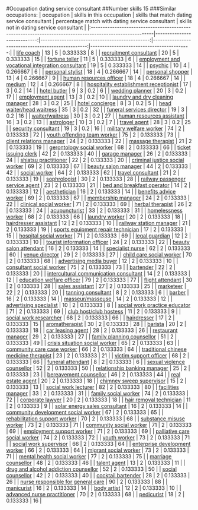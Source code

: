 #Occupation dating service consultant
##Number skills 15
###Similar occupations:
| occupation                                                                                              |   skills in this occupation |   skills that match dating service consultant |   percentage match with dating service consultant |   skills not in dating service consultant |
|:--------------------------------------------------------------------------------------------------------|----------------------------:|----------------------------------------------:|--------------------------------------------------:|------------------------------------------:|
| [life coach](life_coach.md)                                                                             |                          13 |                                             5 |                                          0.333333 |                                         8 |
| [recruitment consultant](recruitment_consultant.md)                                                     |                          20 |                                             5 |                                          0.333333 |                                        15 |
| [fortune teller](fortune_teller.md)                                                                     |                          11 |                                             5 |                                          0.333333 |                                         6 |
| [employment and vocational integration consultant](employment_and_vocational_integration_consultant.md) |                          19 |                                             5 |                                          0.333333 |                                        14 |
| [psychic](psychic.md)                                                                                   |                          10 |                                             4 |                                          0.266667 |                                         6 |
| [personal stylist](personal_stylist.md)                                                                 |                          18 |                                             4 |                                          0.266667 |                                        14 |
| [personal shopper](personal_shopper.md)                                                                 |                          13 |                                             4 |                                          0.266667 |                                         9 |
| [human resources officer](human_resources_officer.md)                                                   |                          18 |                                             4 |                                          0.266667 |                                        14 |
| [medium](medium.md)                                                                                     |                          12 |                                             4 |                                          0.266667 |                                         8 |
| [hospitality establishment receptionist](hospitality_establishment_receptionist.md)                     |                          17 |                                             3 |                                          0.2      |                                        14 |
| [hotel butler](hotel_butler.md)                                                                         |                           9 |                                             3 |                                          0.2      |                                         6 |
| [wedding planner](wedding_planner.md)                                                                   |                          20 |                                             3 |                                          0.2      |                                        17 |
| [employment agent](employment_agent.md)                                                                 |                          13 |                                             3 |                                          0.2      |                                        10 |
| [laundry and dry cleaning manager](laundry_and_dry_cleaning_manager.md)                                 |                          28 |                                             3 |                                          0.2      |                                        25 |
| [hotel concierge](hotel_concierge.md)                                                                   |                           8 |                                             3 |                                          0.2      |                                         5 |
| [head waiter/head waitress](head_waiter-head_waitress.md)                                               |                          35 |                                             3 |                                          0.2      |                                        32 |
| [funeral services director](funeral_services_director.md)                                               |                          19 |                                             3 |                                          0.2      |                                        16 |
| [waiter/waitress](waiter-waitress.md)                                                                   |                          30 |                                             3 |                                          0.2      |                                        27 |
| [human resources assistant](human_resources_assistant.md)                                               |                          16 |                                             3 |                                          0.2      |                                        13 |
| [astrologer](astrologer.md)                                                                             |                          10 |                                             3 |                                          0.2      |                                         7 |
| [travel agent](travel_agent.md)                                                                         |                          28 |                                             3 |                                          0.2      |                                        25 |
| [security consultant](security_consultant.md)                                                           |                          19 |                                             3 |                                          0.2      |                                        16 |
| [military welfare worker](military_welfare_worker.md)                                                   |                          74 |                                             2 |                                          0.133333 |                                        72 |
| [youth offending team worker](youth_offending_team_worker.md)                                           |                          75 |                                             2 |                                          0.133333 |                                        73 |
| [client relations manager](client_relations_manager.md)                                                 |                          24 |                                             2 |                                          0.133333 |                                        22 |
| [massage therapist](massage_therapist.md)                                                               |                          21 |                                             2 |                                          0.133333 |                                        19 |
| [gerontology social worker](gerontology_social_worker.md)                                               |                          68 |                                             2 |                                          0.133333 |                                        66 |
| [ticket issuing clerk](ticket_issuing_clerk.md)                                                         |                          42 |                                             2 |                                          0.133333 |                                        40 |
| [garage manager](garage_manager.md)                                                                     |                          26 |                                             2 |                                          0.133333 |                                        24 |
| [shiatsu practitioner](shiatsu_practitioner.md)                                                         |                          22 |                                             2 |                                          0.133333 |                                        20 |
| [criminal justice social worker](criminal_justice_social_worker.md)                                     |                          69 |                                             2 |                                          0.133333 |                                        67 |
| [beauty salon manager](beauty_salon_manager.md)                                                         |                          44 |                                             2 |                                          0.133333 |                                        42 |
| [social worker](social_worker.md)                                                                       |                          64 |                                             2 |                                          0.133333 |                                        62 |
| [travel consultant](travel_consultant.md)                                                               |                          21 |                                             2 |                                          0.133333 |                                        19 |
| [sophrologist](sophrologist.md)                                                                         |                          30 |                                             2 |                                          0.133333 |                                        28 |
| [railway passenger service agent](railway_passenger_service_agent.md)                                   |                          23 |                                             2 |                                          0.133333 |                                        21 |
| [bed and breakfast operator](bed_and_breakfast_operator.md)                                             |                          14 |                                             2 |                                          0.133333 |                                        12 |
| [aesthetician](aesthetician.md)                                                                         |                          16 |                                             2 |                                          0.133333 |                                        14 |
| [benefits advice worker](benefits_advice_worker.md)                                                     |                          69 |                                             2 |                                          0.133333 |                                        67 |
| [membership manager](membership_manager.md)                                                             |                          24 |                                             2 |                                          0.133333 |                                        22 |
| [clinical social worker](clinical_social_worker.md)                                                     |                          71 |                                             2 |                                          0.133333 |                                        69 |
| [herbal therapist](herbal_therapist.md)                                                                 |                          26 |                                             2 |                                          0.133333 |                                        24 |
| [acupuncturist](acupuncturist.md)                                                                       |                          33 |                                             2 |                                          0.133333 |                                        31 |
| [homelessness worker](homelessness_worker.md)                                                           |                          68 |                                             2 |                                          0.133333 |                                        66 |
| [laundry worker](laundry_worker.md)                                                                     |                          20 |                                             2 |                                          0.133333 |                                        18 |
| [hairdresser assistant](hairdresser_assistant.md)                                                       |                          12 |                                             2 |                                          0.133333 |                                        10 |
| [railway station manager](railway_station_manager.md)                                                   |                          21 |                                             2 |                                          0.133333 |                                        19 |
| [sports equipment repair technician](sports_equipment_repair_technician.md)                             |                          17 |                                             2 |                                          0.133333 |                                        15 |
| [hospital social worker](hospital_social_worker.md)                                                     |                          71 |                                             2 |                                          0.133333 |                                        69 |
| [legal guardian](legal_guardian.md)                                                                     |                          12 |                                             2 |                                          0.133333 |                                        10 |
| [tourist information officer](tourist_information_officer.md)                                           |                          24 |                                             2 |                                          0.133333 |                                        22 |
| [beauty salon attendant](beauty_salon_attendant.md)                                                     |                          16 |                                             2 |                                          0.133333 |                                        14 |
| [specialist nurse](specialist_nurse.md)                                                                 |                          62 |                                             2 |                                          0.133333 |                                        60 |
| [venue director](venue_director.md)                                                                     |                          29 |                                             2 |                                          0.133333 |                                        27 |
| [child care social worker](child_care_social_worker.md)                                                 |                          70 |                                             2 |                                          0.133333 |                                        68 |
| [advertising media buyer](advertising_media_buyer.md)                                                   |                          12 |                                             2 |                                          0.133333 |                                        10 |
| [consultant social worker](consultant_social_worker.md)                                                 |                          75 |                                             2 |                                          0.133333 |                                        73 |
| [bartender](bartender.md)                                                                               |                          22 |                                             2 |                                          0.133333 |                                        20 |
| [intercultural communication consultant](intercultural_communication_consultant.md)                     |                          14 |                                             2 |                                          0.133333 |                                        12 |
| [education welfare officer](education_welfare_officer.md)                                               |                          79 |                                             2 |                                          0.133333 |                                        77 |
| [flight attendant](flight_attendant.md)                                                                 |                          30 |                                             2 |                                          0.133333 |                                        28 |
| [sales assistant](sales_assistant.md)                                                                   |                          27 |                                             2 |                                          0.133333 |                                        25 |
| [marketeer](marketeer.md)                                                                               |                          22 |                                             2 |                                          0.133333 |                                        20 |
| [tanning consultant](tanning_consultant.md)                                                             |                           8 |                                             2 |                                          0.133333 |                                         6 |
| [barber](barber.md)                                                                                     |                          16 |                                             2 |                                          0.133333 |                                        14 |
| [masseur/masseuse](masseur-masseuse.md)                                                                 |                          14 |                                             2 |                                          0.133333 |                                        12 |
| [advertising specialist](advertising_specialist.md)                                                     |                          10 |                                             2 |                                          0.133333 |                                         8 |
| [social work practice educator](social_work_practice_educator.md)                                       |                          71 |                                             2 |                                          0.133333 |                                        69 |
| [club host/club hostess](club_host-club_hostess.md)                                                     |                          11 |                                             2 |                                          0.133333 |                                         9 |
| [social work researcher](social_work_researcher.md)                                                     |                          68 |                                             2 |                                          0.133333 |                                        66 |
| [hairdresser](hairdresser.md)                                                                           |                          17 |                                             2 |                                          0.133333 |                                        15 |
| [aromatherapist](aromatherapist.md)                                                                     |                          30 |                                             2 |                                          0.133333 |                                        28 |
| [barista](barista.md)                                                                                   |                          20 |                                             2 |                                          0.133333 |                                        18 |
| [car leasing agent](car_leasing_agent.md)                                                               |                          28 |                                             2 |                                          0.133333 |                                        26 |
| [restaurant manager](restaurant_manager.md)                                                             |                          29 |                                             2 |                                          0.133333 |                                        27 |
| [family planning counsellor](family_planning_counsellor.md)                                             |                          51 |                                             2 |                                          0.133333 |                                        49 |
| [crisis situation social worker](crisis_situation_social_worker.md)                                     |                          65 |                                             2 |                                          0.133333 |                                        63 |
| [community care case worker](community_care_case_worker.md)                                             |                          66 |                                             2 |                                          0.133333 |                                        64 |
| [traditional chinese medicine therapist](traditional_chinese_medicine_therapist.md)                     |                          23 |                                             2 |                                          0.133333 |                                        21 |
| [victim support officer](victim_support_officer.md)                                                     |                          68 |                                             2 |                                          0.133333 |                                        66 |
| [funeral attendant](funeral_attendant.md)                                                               |                           8 |                                             2 |                                          0.133333 |                                         6 |
| [sexual violence counsellor](sexual_violence_counsellor.md)                                             |                          52 |                                             2 |                                          0.133333 |                                        50 |
| [relationship banking manager](relationship_banking_manager.md)                                         |                          25 |                                             2 |                                          0.133333 |                                        23 |
| [bereavement counsellor](bereavement_counsellor.md)                                                     |                          46 |                                             2 |                                          0.133333 |                                        44 |
| [real estate agent](real_estate_agent.md)                                                               |                          20 |                                             2 |                                          0.133333 |                                        18 |
| [chimney sweep supervisor](chimney_sweep_supervisor.md)                                                 |                          15 |                                             2 |                                          0.133333 |                                        13 |
| [social work lecturer](social_work_lecturer.md)                                                         |                          82 |                                             2 |                                          0.133333 |                                        80 |
| [facilities manager](facilities_manager.md)                                                             |                          33 |                                             2 |                                          0.133333 |                                        31 |
| [family social worker](family_social_worker.md)                                                         |                          74 |                                             2 |                                          0.133333 |                                        72 |
| [corporate lawyer](corporate_lawyer.md)                                                                 |                          20 |                                             2 |                                          0.133333 |                                        18 |
| [hair removal technician](hair_removal_technician.md)                                                   |                          11 |                                             2 |                                          0.133333 |                                         9 |
| [solar energy sales consultant](solar_energy_sales_consultant.md)                                       |                          16 |                                             2 |                                          0.133333 |                                        14 |
| [community development social worker](community_development_social_worker.md)                           |                          67 |                                             2 |                                          0.133333 |                                        65 |
| [rehabilitation support worker](rehabilitation_support_worker.md)                                       |                          70 |                                             2 |                                          0.133333 |                                        68 |
| [substance misuse worker](substance_misuse_worker.md)                                                   |                          73 |                                             2 |                                          0.133333 |                                        71 |
| [community social worker](community_social_worker.md)                                                   |                          71 |                                             2 |                                          0.133333 |                                        69 |
| [employment support worker](employment_support_worker.md)                                               |                          71 |                                             2 |                                          0.133333 |                                        69 |
| [palliative care social worker](palliative_care_social_worker.md)                                       |                          74 |                                             2 |                                          0.133333 |                                        72 |
| [youth worker](youth_worker.md)                                                                         |                          73 |                                             2 |                                          0.133333 |                                        71 |
| [social work supervisor](social_work_supervisor.md)                                                     |                          66 |                                             2 |                                          0.133333 |                                        64 |
| [enterprise development worker](enterprise_development_worker.md)                                       |                          66 |                                             2 |                                          0.133333 |                                        64 |
| [migrant social worker](migrant_social_worker.md)                                                       |                          73 |                                             2 |                                          0.133333 |                                        71 |
| [mental health social worker](mental_health_social_worker.md)                                           |                          77 |                                             2 |                                          0.133333 |                                        75 |
| [marriage counsellor](marriage_counsellor.md)                                                           |                          48 |                                             2 |                                          0.133333 |                                        46 |
| [talent agent](talent_agent.md)                                                                         |                          13 |                                             2 |                                          0.133333 |                                        11 |
| [drug and alcohol addiction counsellor](drug_and_alcohol_addiction_counsellor.md)                       |                          52 |                                             2 |                                          0.133333 |                                        50 |
| [social counsellor](social_counsellor.md)                                                               |                          42 |                                             2 |                                          0.133333 |                                        40 |
| [cocktail bartender](cocktail_bartender.md)                                                             |                          28 |                                             2 |                                          0.133333 |                                        26 |
| [nurse responsible for general care](nurse_responsible_for_general_care.md)                             |                          90 |                                             2 |                                          0.133333 |                                        88 |
| [manicurist](manicurist.md)                                                                             |                          16 |                                             2 |                                          0.133333 |                                        14 |
| [body artist](body_artist.md)                                                                           |                          12 |                                             2 |                                          0.133333 |                                        10 |
| [advanced nurse practitioner](advanced_nurse_practitioner.md)                                           |                          70 |                                             2 |                                          0.133333 |                                        68 |
| [pedicurist](pedicurist.md)                                                                             |                          18 |                                             2 |                                          0.133333 |                                        16 |
